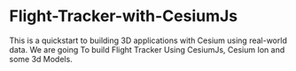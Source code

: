 # Flight-Tracker-with-CesiumJs
This is a quickstart to building 3D applications with Cesium using real-world data. We are going To build Flight Tracker Using CesiumJs, Cesium Ion  and some 3d Models.
